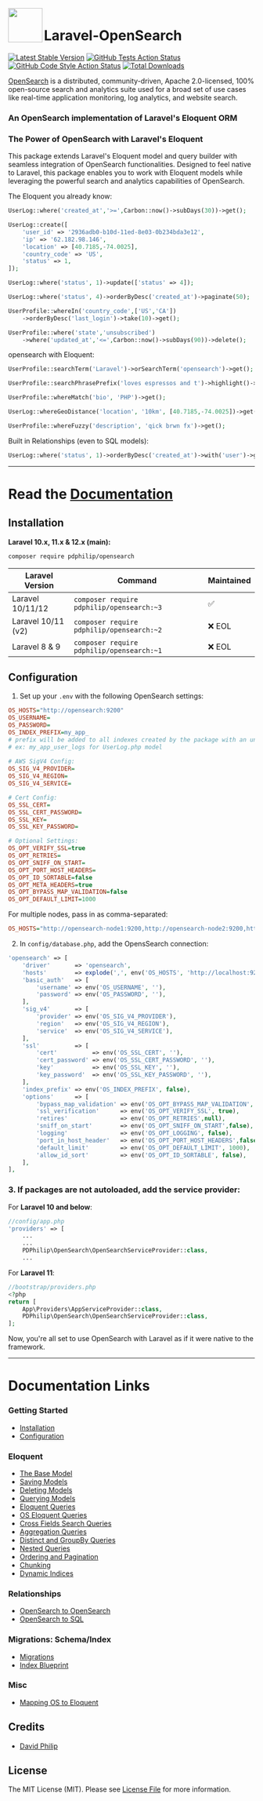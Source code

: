 <img align="left" width="70" height="70" src="https://cdn.snipform.io/pdphilip/opensearch/laravel_opensearch.png">

# Laravel-OpenSearch

[![Latest Stable Version](http://img.shields.io/github/release/pdphilip/laravel-opensearch.svg)](https://packagist.org/packages/pdphilip/opensearch)
[![GitHub Tests Action Status](https://img.shields.io/github/actions/workflow/status/pdphilip/laravel-opensearch/run-tests.yml?branch=main&label=tests&style=flat-square)](https://github.com/pdphilip/laravel-opensearch/actions/workflows/run-tests.yml?query=branch%3Amain)
[![GitHub Code Style Action Status](https://img.shields.io/github/actions/workflow/status/pdphilip/laravel-opensearch/phpstan.yml?branch=main&label=code%20style&style=flat-square)](https://github.com/pdphilip/laravel-opensearch/actions/workflows/phpstan.yml?query=branch%3Amain++)
[![Total Downloads](http://img.shields.io/packagist/dm/pdphilip/opensearch.svg)](https://packagist.org/packages/pdphilip/opensearch)

[OpenSearch](https://opensearch.net/) is a distributed, community-driven, Apache 2.0-licensed, 100% open-source search and analytics suite used for a broad set of use cases like real-time application monitoring, log analytics, and website
search.

### An OpenSearch implementation of Laravel's Eloquent ORM

### The Power of OpenSearch with Laravel's Eloquent

This package extends Laravel's Eloquent model and query builder with seamless integration of OpenSearch functionalities. Designed to feel native to Laravel, this package enables you to work with Eloquent models while leveraging the
powerful search and analytics capabilities of OpenSearch.

The Eloquent you already know:

```php
UserLog::where('created_at','>=',Carbon::now()->subDays(30))->get();
```

```php
UserLog::create([
    'user_id' => '2936adb0-b10d-11ed-8e03-0b234bda3e12',
    'ip' => '62.182.98.146',
    'location' => [40.7185,-74.0025],
    'country_code' => 'US',
    'status' => 1,
]);
```

```php
UserLog::where('status', 1)->update(['status' => 4]);
```

```php
UserLog::where('status', 4)->orderByDesc('created_at')->paginate(50);
```

```php
UserProfile::whereIn('country_code',['US','CA'])
    ->orderByDesc('last_login')->take(10)->get();
```

```php
UserProfile::where('state','unsubscribed')
    ->where('updated_at','<=',Carbon::now()->subDays(90))->delete();
```

opensearch with Eloquent:

```php
UserProfile::searchTerm('Laravel')->orSearchTerm('opensearch')->get();
```

```php
UserProfile::searchPhrasePrefix('loves espressos and t')->highlight()->get();
```

```php
UserProfile::whereMatch('bio', 'PHP')->get();
```

```php
UserLog::whereGeoDistance('location', '10km', [40.7185,-74.0025])->get();
```

```php
UserProfile::whereFuzzy('description', 'qick brwn fx')->get();
```

Built in Relationships (even to SQL models):

```php
UserLog::where('status', 1)->orderByDesc('created_at')->with('user')->get();
```

---

# Read the [Documentation](https://opensearch.pdphilip.com/)

## Installation

**Laravel 10.x, 11.x & 12.x (main):**

```bash
composer require pdphilip/opensearch
```

| Laravel Version    | Command                                    | Maintained |
|--------------------|--------------------------------------------|------------|
| Laravel 10/11/12   | `composer require pdphilip/opensearch:~3 ` | ✅          |
| Laravel 10/11 (v2) | `composer require pdphilip/opensearch:~2 ` | ❌ EOL      |
| Laravel 8 & 9      | `composer require pdphilip/opensearch:~1`  | ❌ EOL      |

## Configuration

1. Set up your `.env` with the following OpenSearch settings:

```ini
OS_HOSTS="http://opensearch:9200"
OS_USERNAME=
OS_PASSWORD=
OS_INDEX_PREFIX=my_app_
# prefix will be added to all indexes created by the package with an underscore
# ex: my_app_user_logs for UserLog.php model
    
# AWS SigV4 Config:
OS_SIG_V4_PROVIDER=
OS_SIG_V4_REGION=
OS_SIG_V4_SERVICE=

# Cert Config:
OS_SSL_CERT=
OS_SSL_CERT_PASSWORD=
OS_SSL_KEY=
OS_SSL_KEY_PASSWORD=

# Optional Settings:
OS_OPT_VERIFY_SSL=true
OS_OPT_RETRIES=
OS_OPT_SNIFF_ON_START=
OS_OPT_PORT_HOST_HEADERS=
OS_OPT_ID_SORTABLE=false
OS_OPT_META_HEADERS=true
OS_OPT_BYPASS_MAP_VALIDATION=false
OS_OPT_DEFAULT_LIMIT=1000
```

For multiple nodes, pass in as comma-separated:

```ini
OS_HOSTS="http://opensearch-node1:9200,http://opensearch-node2:9200,http://opensearch-node3:9200"
```

2. In `config/database.php`, add the OpensSearch connection:

```php
'opensearch' => [
    'driver'       => 'opensearch',
    'hosts'        => explode(',', env('OS_HOSTS', 'http://localhost:9200')),
    'basic_auth'   => [
        'username' => env('OS_USERNAME', ''),
        'password' => env('OS_PASSWORD', ''),
    ],
    'sig_v4'       => [
        'provider' => env('OS_SIG_V4_PROVIDER'),
        'region'   => env('OS_SIG_V4_REGION'),
        'service'  => env('OS_SIG_V4_SERVICE'),
    ],
    'ssl'          => [
        'cert'          => env('OS_SSL_CERT', ''),
        'cert_password' => env('OS_SSL_CERT_PASSWORD', ''),
        'key'           => env('OS_SSL_KEY', ''),
        'key_password'  => env('OS_SSL_KEY_PASSWORD', ''),
    ],
    'index_prefix' => env('OS_INDEX_PREFIX', false),
    'options'      => [
        'bypass_map_validation' => env('OS_OPT_BYPASS_MAP_VALIDATION', false),
        'ssl_verification'      => env('OS_OPT_VERIFY_SSL', true),
        'retires'               => env('OS_OPT_RETRIES',null),
        'sniff_on_start'        => env('OS_OPT_SNIFF_ON_START',false),
        'logging'               => env('OS_OPT_LOGGING', false),
        'port_in_host_header'   => env('OS_OPT_PORT_HOST_HEADERS',false),
        'default_limit'         => env('OS_OPT_DEFAULT_LIMIT', 1000),
        'allow_id_sort'         => env('OS_OPT_ID_SORTABLE', false),
    ],
],
```

### 3. If packages are not autoloaded, add the service provider:

For **Laravel 10 and below**:

```php
//config/app.php
'providers' => [
    ...
    ...
    PDPhilip\OpenSearch\OpenSearchServiceProvider::class,
    ...

```

For **Laravel 11**:

```php
//bootstrap/providers.php
<?php
return [
    App\Providers\AppServiceProvider::class,
    PDPhilip\OpenSearch\OpenSearchServiceProvider::class,
];
```

Now, you're all set to use OpenSearch with Laravel as if it were native to the framework.

---

# Documentation Links

### Getting Started

- [Installation](https://opensearch.pdphilip.com/getting-started)
- [Configuration](https://opensearch.pdphilip.com/getting-started#configuration-guide)

### Eloquent

- [The Base Model](https://opensearch.pdphilip.com/eloquent/the-base-model)
- [Saving Models](https://opensearch.pdphilip.com/eloquent/saving-models)
- [Deleting Models](https://opensearch.pdphilip.com/eloquent/deleting-models)
- [Querying Models](https://opensearch.pdphilip.com/eloquent/querying-models)
- [Eloquent Queries](https://opensearch.pdphilip.com/eloquent/eloquent-queries)
- [OS Eloquent Queries](https://opensearch.pdphilip.com/eloquent/os-queries)
- [Cross Fields Search Queries](https://opensearch.pdphilip.com/eloquent/search-queries)
- [Aggregation Queries](https://opensearch.pdphilip.com/eloquent/aggregation)
- [Distinct and GroupBy Queries](https://opensearch.pdphilip.com/eloquent/distinct)
- [Nested Queries](https://opensearch.pdphilip.com/eloquent/nested-queries)
- [Ordering and Pagination](https://opensearch.pdphilip.com/eloquent/ordering-and-pagination)
- [Chunking](https://opensearch.pdphilip.com/eloquent/chunking)
- [Dynamic Indices](https://opensearch.pdphilip.com/eloquent/dynamic-indices)

### Relationships

- [OpenSearch to OpenSearch](https://opensearch.pdphilip.com/relationships/os-os)
- [OpenSearch to SQL](https://opensearch.pdphilip.com/relationships/os-sql)

### Migrations: Schema/Index

- [Migrations](https://opensearch.pdphilip.com/schema/migrations)
- [Index Blueprint](https://opensearch.pdphilip.com/schema/index-blueprint)

### Misc

- [Mapping OS to Eloquent](https://opensearch.pdphilip.com/notes/opensearch-to-eloquent-map)

## Credits

- [David Philip](https://github.com/pdphilip)

## License

The MIT License (MIT). Please see [License File](LICENSE.md) for more information.